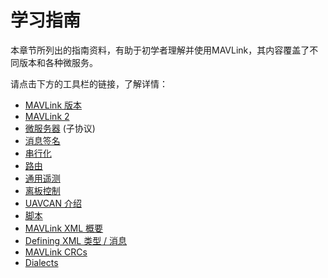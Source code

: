 # 学习指南

本章节所列出的指南资料，有助于初学者理解并使用MAVLink，其内容覆盖了不同版本和各种微服务。

请点击下方的工具栏的链接，了解详情：

* [MAVLink 版本](../guide/mavlink_version.md)
* [MAVLink 2](../guide/mavlink_2.md)
* [微服务器](../services/README.md) (子协议)
* [消息签名](../guide/message_signing.md)
* [串行化](../guide/serialization.md)
* [路由](../guide/routing.md)
* [通用遥测](../guide/general_telemetry.md)
* [离板控制](../guide/offboard_control.md)
* [UAVCAN 介绍](../guide/uavcan_interaction.md)
* [脚本](../guide/scripts.md)
* [MAVLink XML 概要](../guide/xml_schema.md)
* [Defining XML 类型 / 消息](../guide/define_xml_element.md)
* [MAVLink CRCs](../guide/crc.md)
* [Dialects](../messages/README.md)
